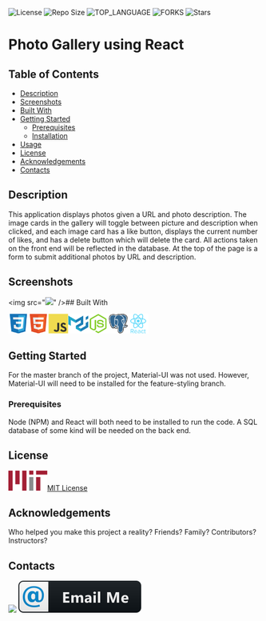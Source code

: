 ![License](https://img.shields.io/github/license/mattdow/weekend3-react-gallery.svg?style=for-the-badge) ![Repo Size](https://img.shields.io/github/languages/code-size/mattdow/weekend3-react-gallery.svg?style=for-the-badge) ![TOP_LANGUAGE](https://img.shields.io/github/languages/top/mattdow/weekend3-react-gallery.svg?style=for-the-badge) ![FORKS](https://img.shields.io/github/forks/mattdow/weekend3-react-gallery.svg?style=for-the-badge&social) ![Stars](https://img.shields.io/github/stars/mattdow/weekend3-react-gallery.svg?style=for-the-badge)
    
# Photo Gallery using React

## Table of Contents

- [Description](#description)
- [Screenshots](#screenshots)
- [Built With](#built-with)
- [Getting Started](#getting-started)
  - [Prerequisites](#prerequisites)
  - [Installation](#installation)
- [Usage](#usage)
- [License](#license)
- [Acknowledgements](#acknowledgements)
- [Contacts](#contacts)

## Description

This application displays photos given a URL and photo description. The image cards in the gallery  will toggle between picture and description when clicked, and each image card has a like button, displays the current number of likes, and has a delete button which will delete the card. All actions taken on the front end will be reflected in the database. At the top of the page is a form to submit additional photos by URL and description.

## Screenshots

<img src="<img src="images/gallery-screenshot.png" />" />## Built With

<a href="https://developer.mozilla.org/en-US/docs/Web/CSS"><img src="https://raw.githubusercontent.com/devicons/devicon/master/icons/css3/css3-original.svg" height="40px" width="40px" /></a><a href="https://developer.mozilla.org/en-US/docs/Web/HTML"><img src="https://raw.githubusercontent.com/devicons/devicon/master/icons/html5/html5-original.svg" height="40px" width="40px" /></a><a href="https://developer.mozilla.org/en-US/docs/Web/JavaScript"><img src="https://raw.githubusercontent.com/devicons/devicon/master/icons/javascript/javascript-original.svg" height="40px" width="40px" /></a><a href="https://material-ui.com/"><img src="https://raw.githubusercontent.com/devicons/devicon/master/icons/materialui/materialui-original.svg" height="40px" width="40px" /></a><a href="https://nodejs.org/en/"><img src="https://raw.githubusercontent.com/devicons/devicon/master/icons/nodejs/nodejs-original.svg" height="40px" width="40px" /></a><a href="https://www.postgresql.org/"><img src="https://raw.githubusercontent.com/devicons/devicon/master/icons/postgresql/postgresql-original.svg" height="40px" width="40px" /></a><a href="https://reactjs.org/"><img src="https://raw.githubusercontent.com/devicons/devicon/master/icons/react/react-original-wordmark.svg" height="40px" width="40px" /></a>

## Getting Started

For the master branch of the project, Material-UI was not used. However, Material-UI will need to be installed for the feature-styling branch.

### Prerequisites

Node (NPM) and React will both need to be installed to run the code. A SQL database of some kind will be needed on the back end.

## License

<a href="https://choosealicense.com/licenses/mit/"><img src="https://raw.githubusercontent.com/johnturner4004/readme-generator/master/src/components/assets/images/mit.svg" height=40 />MIT License</a>

## Acknowledgements

Who helped you make this project a reality? Friends? Family? Contributors? Instructors?

## Contacts

<a href="https://www.linkedin.com/in/matt-dow-5549161b0"><img src="https://img.shields.io/badge/LinkedIn-0077B5?style=for-the-badge&logo=linkedin&logoColor=white" /></a>  <a href="mailto:matt.dow.vo@gmail.com"><img src=https://raw.githubusercontent.com/johnturner4004/readme-generator/master/src/components/assets/images/email_me_button_icon_151852.svg /></a>